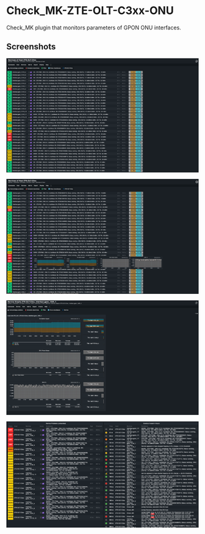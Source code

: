 # Check_MK-ZTE-OLT-C3xx-ONU


Check_MK plugin that monitors parameters of GPON ONU interfaces.

## Screenshots

![Screenshot 1](https://github.com/WojRep/Check_MK-ZTE-OLT-C3xx-ONU/blob/main/.html/zte_c3xx_onu-1.png?raw=true)

![Screenshot 2](https://github.com/WojRep/Check_MK-ZTE-OLT-C3xx-ONU/blob/main/.html/zte_c3xx_onu-2.png?raw=true)

![Screenshot 3](https://github.com/WojRep/Check_MK-ZTE-OLT-C3xx-ONU/blob/main/.html/zte_c3xx_onu-3.png?raw=true)

![Screenshot 4](https://github.com/WojRep/Check_MK-ZTE-OLT-C3xx-ONU/blob/main/.html/zte_c3xx_onu-4.png?raw=true)
